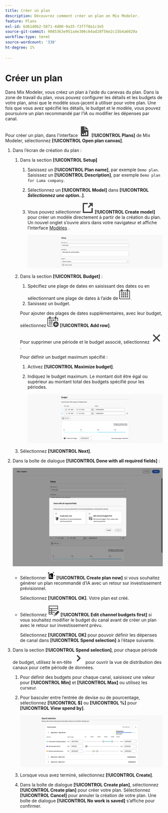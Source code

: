 ```yaml
---
title: Créer un plan
description: Découvrez comment créer un plan en Mix Modeler.
feature: Plans
exl-id: 6d61d0b2-5871-4d00-9a35-73fff0a1c3e5
source-git-commit: 9085363e951a4e306c64ad28f56e2c15b4a6029a
workflow-type: tm+mt
source-wordcount: '338'
ht-degree: 1%

---
```



# Créer un plan

Dans Mix Modeler, vous créez un plan à l’aide du canevas du plan. Dans la zone de travail du plan, vous pouvez configurer les détails et les budgets de votre plan, ainsi que le modèle sous-jacent à utiliser pour votre plan. Une fois que vous avez spécifié les détails, le budget et le modèle, vous pouvez poursuivre un plan recommandé par l’IA ou modifier les dépenses par canal.

Pour créer un plan, dans l&#39;interface ![PLan](/help/assets//icons/FileChart.svg) **[!UICONTROL Plans]** de Mix Modeler, sélectionnez **[!UICONTROL Open plan canvas]**.

1. Dans l’écran de création du plan :

   1. Dans la section **[!UICONTROL Setup]**

      1. Saisissez un **[!UICONTROL Plan name]**, par exemple `Demo plan`. Saisissez un **[!UICONTROL Description]**, par exemple `Demo plan for Luma company`.
      1. Sélectionnez un **[!UICONTROL Model]** dans **[!UICONTROL _Sélectionnez une option._.]**.
      1. Vous pouvez sélectionner ![LinkOut](/help/assets//icons/LinkOut.svg) **[!UICONTROL Create model]** pour créer un modèle directement à partir de la création du plan. Un nouvel onglet s’ouvre alors dans votre navigateur et affiche l’interface [Modèles](../models/overview.md) .

         ![Configuration du plan](/help/assets//plan-setup.png)

   1. Dans la section **[!UICONTROL Budget]** :

      1. Spécifiez une plage de dates en saisissant des dates ou en sélectionnant une plage de dates à l’aide de ![Calendrier](/help/assets//icons/Calendar.svg).
      1. Saisissez un budget.

      Pour ajouter des plages de dates supplémentaires, avec leur budget, sélectionnez ![CalendarAdd](/help/assets//icons/CalendarAdd.svg) **[!UICONTROL Add row]**.

      Pour supprimer une période et le budget associé, sélectionnez ![Fermer](/help/assets//icons/Close.svg).

      Pour définir un budget maximum spécifié :

      1. Activez **[!UICONTROL Maximize budget]**.
      1. Indiquez le budget maximum. Le montant doit être égal ou supérieur au montant total des budgets spécifié pour les périodes.

         ![Planifier le budget](/help/assets//plan-budget.png)

   1. Sélectionnez **[!UICONTROL Next]**.

1. Dans la boîte de dialogue **[!UICONTROL Done with all required fields]** :

   ![Plan terminé](/help/assets//plan-done-required-fields.png)

   * Sélectionner <img src="/help/assets//icons/NewPlan.svg" width="25" /> **[!UICONTROL Create plan now]** si vous souhaitez générer un plan recommandé d’IA avec un retour sur investissement prévisionnel.

     Sélectionnez **[!UICONTROL OK]**. Votre plan est créé.


   * Sélectionnez ![TableEdit](/help/assets//icons/TableEdit.svg) **[!UICONTROL Edit channel budgets first]** si vous souhaitez modifier le budget du canal avant de créer un plan avec le retour sur investissement prévu.

     Sélectionnez **[!UICONTROL OK]** pour pouvoir définir les dépenses de canal dans **[!UICONTROL Spend selection]** à l’étape suivante.



1. Dans la section **[!UICONTROL Spend selection]**, pour chaque période de budget, utilisez le en-tête ![Chevron](/help/assets//icons/ChevronRight.svg) pour ouvrir la vue de distribution des canaux pour cette période de données.

   1. Pour définir des budgets pour chaque canal, saisissez une valeur pour **[!UICONTROL Min]** et **[!UICONTROL Max]** ou utilisez les curseur.

   1. Pour basculer entre l’entrée de devise ou de pourcentage, sélectionnez **[!UICONTROL $]** ou **[!UICONTROL %]** pour **[!UICONTROL View spend by]**.

      ![Sélection de dépenses](/help/assets//plan-spend-selection.png)

   1. Lorsque vous avez terminé, sélectionnez **[!UICONTROL Create]**.

   1. Dans la boîte de dialogue **[!UICONTROL Create plan]**, sélectionnez **[!UICONTROL Create plan]** pour créer votre plan. Sélectionnez **[!UICONTROL Cancel]** pour annuler la création de votre plan. Une boîte de dialogue **[!UICONTROL No work is saved]** s’affiche pour confirmer.
